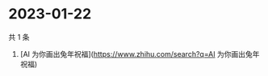 # 2023-01-22

共 1 条

<!-- BEGIN -->
<!-- 最后更新时间 Sun Jan 22 2023 04:12:28 GMT+0800 (China Standard Time) -->

1. [AI 为你画出兔年祝福](https://www.zhihu.com/search?q=AI 为你画出兔年祝福)

<!-- END -->
